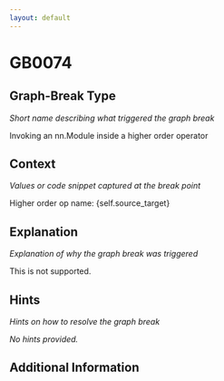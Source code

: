 ```yaml
---
layout: default
---
```

# GB0074

## Graph-Break Type
*Short name describing what triggered the graph break*

Invoking an nn.Module inside a higher order operator

## Context
*Values or code snippet captured at the break point*

Higher order op name: {self.source_target}

## Explanation
*Explanation of why the graph break was triggered*

This is not supported.

## Hints
*Hints on how to resolve the graph break*

*No hints provided.*


## Additional Information

<!-- ADDITIONAL INFORMATION START - Add custom information below this line -->

<!-- ADDITIONAL INFORMATION END -->

